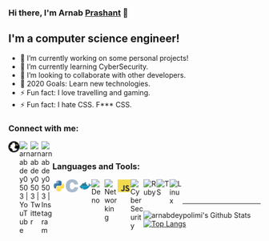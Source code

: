 <!--
**arnabdeypolimi/arnabdeypolimi** is a ✨ _special_ ✨ repository because its `README.md` (this file) appears on your GitHub profile.

Here are some ideas to get you started:

- 🔭 I’m currently working on ...
- 🌱 I’m currently learning ...
- 👯 I’m looking to collaborate on ...
- 🤔 I’m looking for help with ...
- 💬 Ask me about ...
- 📫 How to reach me: ...
- 😄 Pronouns: ...
- ⚡ Fun fact: ...
-->

### Hi there, I'm Arnab [Prashant][website] 👋

## I'm a computer science engineer!
- 🔭 I’m currently working on some personal projects!
- 🌱 I’m currently learning CyberSecurity.
- 👯 I’m looking to collaborate with other developers.
- 🥅 2020 Goals: Learn new technologies.
- ⚡ Fun fact: I love travelling and gaming.
- ⚡ Fun fact: I hate CSS. F*** CSS.

### Connect with me:

[<img align="left" alt="arnabdey.co" width="22px" src="https://raw.githubusercontent.com/iconic/open-iconic/master/svg/globe.svg" />][website]
[<img align="left" alt="arnabdey0503 | YouTube" width="22px" src="https://cdn.jsdelivr.net/npm/simple-icons@v3/icons/youtube.svg" />][youtube]
[<img align="left" alt="arnabdey0503 | Twitter" width="22px" src="https://cdn.jsdelivr.net/npm/simple-icons@v3/icons/twitter.svg" />][twitter]
[<img align="left" alt="arnabdey0503 | Instagram" width="22px" src="https://cdn.jsdelivr.net/npm/simple-icons@v3/icons/instagram.svg" />][instagram]

<br />

### Languages and Tools:

[<img align="left" alt="Python" width="26px" src="https://github.com/devicons/devicon/blob/master/icons/python/python-original.svg"/>][github]
[<img align="left" alt="C" width="26px" src="https://github.com/devicons/devicon/blob/master/icons/c/c-original.svg"/>][github]
[<img align="left" alt="Docker" width="26px" src="https://github.com/devicons/devicon/blob/master/icons/docker/docker-original.svg"/>][github]
[<img align="left" alt="Deno" width="26px" src="https://uxwing.com/wp-content/themes/uxwing/download/07-design-and-development/deno.svg"/>][github]
[<img align="left" alt="Networking" width="26px" src="https://uxwing.com/wp-content/themes/uxwing/download/08-technology/big-data-network.svg"/>][github]
[<img align="left" alt="JavaScript" width="26px" src="https://github.com/devicons/devicon/blob/master/icons/javascript/javascript-original.svg"/>][github]
[<img align="left" alt="CyberSecurity" width="26px" src="https://uxwing.com/wp-content/themes/uxwing/download/12-people-gesture/crime-hacker.svg"/>][github]
[<img align="left" alt="Ruby" width="26px" src="https://uxwing.com/wp-content/themes/uxwing/download/07-design-and-development/ruby-programming-language.svg"/>][github]
[<img align="left" alt="TS" width="26px" src="https://uxwing.com/wp-content/themes/uxwing/download/07-design-and-development/typescript-programming-language.svg"/>][github]
[<img align="left" alt="Linux" width="26px" src="https://uxwing.com/wp-content/themes/uxwing/download/10-brands-and-social-media/linux.svg"/>][github]


<br />
<br />

---


<img align="left" alt="arnabdeypolimi's Github Stats" src="https://github-readme-stats.vercel.app/api?username=prasonpandey&show_icons=true&hide_border=true" />

[![Top Langs](https://github-readme-stats.vercel.app/api/top-langs/?username=prasonpandey&show_icons=true&hide_border=true)](https://github.com/prasonpandey)


[website]: https://www.prasonpandey.com.np/
[twitter]: https://twitter.com/
[youtube]: https://www.youtube.com/channel/UClj2f8yAl_ukfp83DOMdHFw
[instagram]: https://www.instagram.com/bashdevnull/
[github]:  https://github.com/prasonpandey
